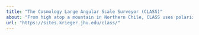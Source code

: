 ```yaml
---
title: "The Cosmology Large Angular Scale Surveyor (CLASS)"
about: "From high atop a mountain in Northern Chile, CLASS uses polarized light from the Big Bang, the cosmic microwave background (CMB), to measure when the first stars lit up the universe, an epoch called cosmic dawn or reionization. "
url: "https://sites.krieger.jhu.edu/class/"
---
```

